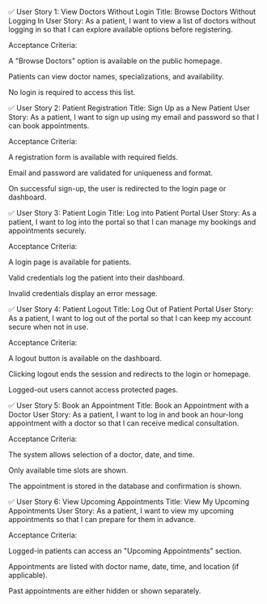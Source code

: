 ✅ User Story 1: View Doctors Without Login
Title: Browse Doctors Without Logging In
User Story:
As a patient, I want to view a list of doctors without logging in so that I can explore available options before registering.

Acceptance Criteria:

A "Browse Doctors" option is available on the public homepage.

Patients can view doctor names, specializations, and availability.

No login is required to access this list.

✅ User Story 2: Patient Registration
Title: Sign Up as a New Patient
User Story:
As a patient, I want to sign up using my email and password so that I can book appointments.

Acceptance Criteria:

A registration form is available with required fields.

Email and password are validated for uniqueness and format.

On successful sign-up, the user is redirected to the login page or dashboard.

✅ User Story 3: Patient Login
Title: Log into Patient Portal
User Story:
As a patient, I want to log into the portal so that I can manage my bookings and appointments securely.

Acceptance Criteria:

A login page is available for patients.

Valid credentials log the patient into their dashboard.

Invalid credentials display an error message.

✅ User Story 4: Patient Logout
Title: Log Out of Patient Portal
User Story:
As a patient, I want to log out of the portal so that I can keep my account secure when not in use.

Acceptance Criteria:

A logout button is available on the dashboard.

Clicking logout ends the session and redirects to the login or homepage.

Logged-out users cannot access protected pages.

✅ User Story 5: Book an Appointment
Title: Book an Appointment with a Doctor
User Story:
As a patient, I want to log in and book an hour-long appointment with a doctor so that I can receive medical consultation.

Acceptance Criteria:

The system allows selection of a doctor, date, and time.

Only available time slots are shown.

The appointment is stored in the database and confirmation is shown.

✅ User Story 6: View Upcoming Appointments
Title: View My Upcoming Appointments
User Story:
As a patient, I want to view my upcoming appointments so that I can prepare for them in advance.

Acceptance Criteria:

Logged-in patients can access an "Upcoming Appointments" section.

Appointments are listed with doctor name, date, time, and location (if applicable).

Past appointments are either hidden or shown separately.
